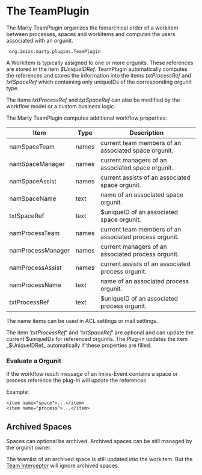 # The TeamPlugin

The Marty TeamPlugin organizes the hierarchical order of a workitem between
processes, spaces and workitems and computes the users associated with an orgunit.  
 
     org.imixs.marty.plugins.TeamPlugin


A WorkItem is typically assigned to one or more orgunits. These references are stored in the item _$UniqueIDRef_. 
TeamPlugin automatically computes the references and stores the information into the items 
_txtProcessRef_ and _txtSpaceRef_ which containing only uniqueIDs of the corresponding orgunit type.

The items _txtProcessRef_ and _txtSpaceRef_ can also be modified by the workflow model or a custom business logic.
 
The Marty TeamPlugin computes additional workflow properties:

  
| Item       		| Type      | Description                               						|
|-------------------|-----------|-------------------------------------------------------------------|
|namSpaceTeam   	| names		| current team members of an associated space orgunit. 				|
|namSpaceManager	| names   	|current managers of an associated space orgunit.					|
|namSpaceAssist		| names   	|current assists of an associated space orgunit. 					|
|namSpaceName		| text		|name of  an associated space orgunit. 								| 
|txtSpaceRef		| text		|$uniqueID  of an associated space orgunit. 						| 
|namProcessTeam		| names		|current team members of an associated process orgunit. 			| 
|namProcessManager	| names		|current managers of an associated process orgunit. 				| 
|namProcessAssist	| names		|current assists of an associated process orgunit. 					| 
|namProcessName		| text		|name of  an associated process orgunit. 							| 
|txtProcessRef		| text		|$uniqueID  of an associated process orgunit.						| 
 
The name items can be used in ACL settings or mail settings.
 
The item '_txtProcessRef_' and '_txtSpaceRef_' are optional and can update the current $uniqueIDs for referenced orgunits. 
The Plug-in updates the item _$UniqueIDRef_ automatically if these properties are filled.

### Evaluate a Orgunit

If the workflow result message of an Imixs-Event contains a space or process reference the plug-in will update the references

Example:

	<item name="space">...</item>
	<item name="process">...</item>


## Archived Spaces

Spaces can optional be archived. Archived spaces can be still managed by the orgunit owner. 

The teamlist of an archived space is still updated into the workitem. But the [Team Interceptor](../concepts/teaminterceptor.html) will ignore archived spaces.  